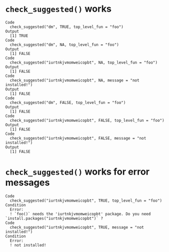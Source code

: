 # `check_suggested()` works

    Code
      check_suggested("dm", TRUE, top_level_fun = "foo")
    Output
      [1] TRUE
    Code
      check_suggested("dm", NA, top_level_fun = "foo")
    Output
      [1] FALSE
    Code
      check_suggested("iurtnkjvmomweicopbt", NA, top_level_fun = "foo")
    Output
      [1] FALSE
    Code
      check_suggested("iurtnkjvmomweicopbt", NA, message = "not installed!")
    Output
      [1] FALSE
    Code
      check_suggested("dm", FALSE, top_level_fun = "foo")
    Output
      [1] FALSE
    Code
      check_suggested("iurtnkjvmomweicopbt", FALSE, top_level_fun = "foo")
    Output
      [1] FALSE
    Code
      check_suggested("iurtnkjvmomweicopbt", FALSE, message = "not installed!")
    Output
      [1] FALSE

# `check_suggested()` works for error messages

    Code
      check_suggested("iurtnkjvmomweicopbt", TRUE, top_level_fun = "foo")
    Condition
      Error:
      ! `foo()` needs the 'iurtnkjvmomweicopbt' package. Do you need `install.packages("iurtnkjvmomweicopbt")` ?
    Code
      check_suggested("iurtnkjvmomweicopbt", TRUE, message = "not installed!")
    Condition
      Error:
      ! not installed!

